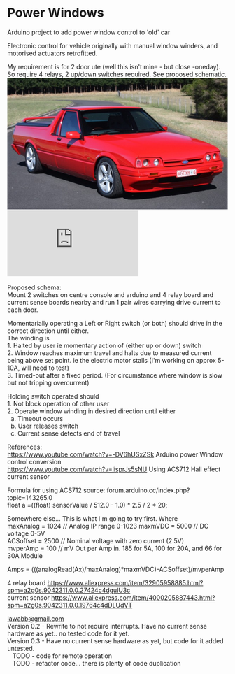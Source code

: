#  Power Windows 
Arduino project to add power window control to 'old' car

Electronic control for vehicle originally with manual window winders,
and motorised actuators retrofitted.

My requirement is for 2 door ute (well this isn't mine - but close -oneday). So require 4 relays, 2 up/down switches required.
See proposed schematic.  
 ![XR6XG.png](XR6XG.png)     
 ![Schem.pdf](https://github.com/lawabb/PowerWindows/blob/master/Schematic_Power%20Windows_Sheet_1_20191224233008.pdf)

Proposed schema:  
Mount 2 switches on centre console and arduino and 4 relay board and current sense boards nearby and run 1 pair wires 
  carrying drive current to each door.
  
  Momentarially operating a Left or Right switch (or both) should drive in the correct direction until either.  
  The winding is  
    1. Halted by user  ie momentary action of (either up or down) switch  
    2. Window reaches maximum travel and halts due to measured current being above set point. ie the electric motor stalls (I'm working on approx 5-10A, will need to test)  
    3. Timed-out after a fixed period. (For circumstance where window is slow but not tripping overcurrent)  
    
  Holding switch operated should  
    1. Not block operation of other user  
    2. Operate window winding in desired direction until either  
      &nbsp;&nbsp;a. Timeout occurs  
      &nbsp;&nbsp;b. User releases switch   
      &nbsp;&nbsp;c. Current sense detects end of travel
    
      
References:  
  https://www.youtube.com/watch?v=-DV6hUSxZSk   Arduino power Window control conversion  
  https://www.youtube.com/watch?v=lisprJs5sNU   Using ACS712 Hall effect current sensor  
  
  Formula for using ACS712
  source: forum.arduino.cc/index.php?topic=143265.0  
  float a =((float) sensorValue / 512.0 - 1.0) * 2.5 / 2 * 20;
  
  Somewhere else... This is what I'm going to try first. Where   
  maxAnalog = 1024  // Analog IP range 0-1023 
  maxmVDC = 5000    // DC voltage 0-5V  
  ACSoffset = 2500    // Nominal voltage with zero current (2.5V)  
  mvperAmp = 100 // mV Out per Amp in. 185 for 5A, 100 for 20A, and 66 for 30A Module  
  
  Amps = (((analogRead(Ax)/maxAnalog)*maxmVDC)-ACSoffset)/mvperAmp  
    
  4 relay board https://www.aliexpress.com/item/32905958885.html?spm=a2g0s.9042311.0.0.27424c4dgulU3c  
  current sensor https://www.aliexpress.com/item/4000205887443.html?spm=a2g0s.9042311.0.0.19764c4dDLUdVT
   
lawabb@gmail.com  
Version 0.2  - Rewrite to not require interrupts. Have no current sense hardware as yet.. no tested code for it yet.  
Version 0.3  - Have no current sense hardware as yet, but code for it added untested.  
&nbsp;&nbsp; TODO - code for remote operation  
&nbsp;&nbsp; TODO - refactor code... there is plenty of code duplication  
